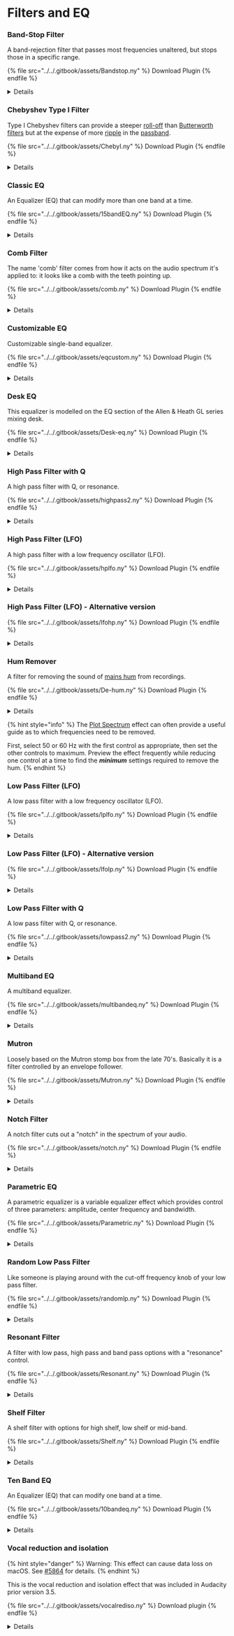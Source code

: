 # Filters and EQ

### Band-Stop Filter

A band-rejection filter that passes most frequencies unaltered, but stops those in a specific range.

{% file src="../../.gitbook/assets/Bandstop.ny" %}
Download Plugin
{% endfile %}

<details>

<summary>Details</summary>

Author: Steve Daulton

A band-rejection filter that passes most frequencies unaltered, but stops those in a specific range.

Parameters:

**Center Frequency**: 100.0 to 10000.0 \[Hz]. Set the 'Center Frequency' slider, or type in a value for the center of the frequency band to block.

**Stop-Band Width**: 0.250 to 4.000 \[Octaves]. Set the Stop-Band Width to determine how wide the cut frequency band will be. Smaller numbers will produce a narrower 'notch' and larger numbers will cut a broader band of frequencies.

This filter uses steep high-pass and low-pass filters to achieve the band-stop effect. The filters iterate to improve the band-stop efficiency for narrow band width and can thereby perform close to total blocking down to almost 1/4 octave.

For even narrower notches a _notch filter_ should be used.

</details>

### Chebyshev Type I Filter

Type I Chebyshev filters can provide a steeper [roll-off](http://en.wikipedia.org/wiki/Roll-off) than [Butterworth filters](http://en.wikipedia.org/wiki/Butterworth\_filter) but at the expense of more [ripple](http://en.wikipedia.org/wiki/Ripple\_\(filters\)#Frequency-domain\_ripple) in the [passband](http://en.wikipedia.org/wiki/Passband).

{% file src="../../.gitbook/assets/ChebyI.ny" %}
Download Plugin
{% endfile %}

<details>

<summary>Details</summary>

Author: Kai Fisher

A [Chebyshev filter](http://en.wikipedia.org/wiki/Chebyshev\_filter) with options for high-pass or low-pass operation.

Type I Chebyshev filters can provide a steeper [roll-off](http://en.wikipedia.org/wiki/Roll-off) than [Butterworth filters](http://en.wikipedia.org/wiki/Butterworth\_filter) but at the expense of more [ripple](http://en.wikipedia.org/wiki/Ripple\_\(filters\)#Frequency-domain\_ripple) in the [passband](http://en.wikipedia.org/wiki/Passband). The plugin provides unity gain (except for ripple) in the passband. This plugin is capable of providing an exceptionally steep cut-off transition by selecting a "high order".

Parameters:

1. **Filter Type:** \[choice: Lowpass / Highpass] (default Lowpass)
2. **Order:** \[choice 2 to 30 in steps of 2] (default 6) The higher the "order" number, the steeper the cut-off transition from the passband to [stop band](http://en.wikipedia.org/wiki/Stopband).
3. **Cut-off Frequency:** \[1 to 48000 Hz] (default 1000 Hz). The actual filter frequency is limited to half of the track sample rate (the [Nyquist frequency](http://en.wikipedia.org/wiki/Nyquist\_frequency)). For example, if the track sample rate is 44100 Hz, then setting the Cut-off frequency to any value greater than 22050 will produce the same result as setting the frequency to 22050 Hz.
4. **Ripple:** \[0.0 to 3.0 dB] (default 0.05) Lower values will produce less ripple in the passband at the expense of a less steep cut-off. Higher values will produce a steeper cut-off but with more ripple in the passband. The difference in ripple and cut-off slope is likely to be most noticeable with low order filters and may be noticed as a slight boost or ringing in the passband just before the cut-off frequency.

When Ripple is set to zero, the passband response is essentially flat and the filter has the characteristics of a Butterworth filter.

The high-pass and low-pass filters may be used one after the other to produce a "flat topped" [band-pass](http://en.wikipedia.org/wiki/Band-pass\_filter) effect, in which the lower cut-off is provided by the high-pass filter and the upper cut-off provided by the low pass filter. The passband is the frequency band that passes between these two cut-off frequencies.

</details>

### Classic EQ

An Equalizer (EQ) that can modify more than one band at a time.

{% file src="../../.gitbook/assets/15bandEQ.ny" %}
Download Plugin
{% endfile %}

<details>

<summary>Details</summary>

Authors: Josu Etxeberria and David R.Sky.

An Equalizer (EQ) that can modify more than one band at a time. You have 15 bands to choose from and can manipulate all of of them independently by moving their sliders.

</details>

### Comb Filter

The name 'comb' filter comes from how it acts on the audio spectrum it's applied to: it looks like a comb with the teeth pointing up.

{% file src="../../.gitbook/assets/comb.ny" %}
Download Plugin
{% endfile %}

<details>

<summary>Details</summary>

Author: [David R.Sky](https://audionyq.com/david\_r\_sky)

The name 'comb' filter comes from how it acts on the audio spectrum it's applied to: it looks like a comb with the teeth pointing up. For example, if you set the comb frequency at 1000 Hz, the comb filter emphasizes 1000 Hz as well as 2000, 3000, 4000 Hz and succeeding frequencies. Produces an 'airy' effect, which is more pronounced the higher the comb decay value is set, and resonance is increasingly produced as well.

A comb filter can be produced using flanger-like settings on a delay effect, but this filter does not use a delay to get the result, so it does sound somewhat different.

Parameters:

1. **Comb frequency:** \[Hz, 20 - 5000, default 440]
2. **Comb decay:** \[0 - 0.1, default 0.025]
3. **Normalization level:** \[0.0 - 1.0, default 0.95]

</details>

### Customizable EQ

Customizable single-band equalizer.

{% file src="../../.gitbook/assets/eqcustom.ny" %}
Download Plugin
{% endfile %}

<details>

<summary>Details</summary>

Author: [David R.Sky](https://audionyq.com/david\_r\_sky)

Parameters:

1. **Center frequency:** \[Hz, 20 - 20000, default 440]
2. **Band width in octaves** \[octaves, 0.1 - 5.0, default 1.0]
3. **Gain:** \[dB, -48.0 - +48.0, default 0.0]
4. **Apply normalization?** \[Default = "no"]
5. **Normalization level:** \[0.0 - 1.0, default 0.95]

</details>

### Desk EQ

This equalizer is modelled on the EQ section of the Allen & Heath GL series mixing desk.

{% file src="../../.gitbook/assets/Desk-eq.ny" %}
Download Plugin
{% endfile %}

<details>

<summary>Details</summary>

Author: Steve Daulton

This EQ is modelled on the EQ section of the Allen & Heath(TM) GL series mixing desk.

It is a 4-band EQ (equaliser) with two semi-parametric mids and provides independent control of four frequency bands plus a low frequency roll-off switch (HPF). Allen & Heath (along with Soundcraft and Neve) are well known for their distinctive "[British EQ](http://en.wikipedia.org/wiki/British\_EQ)". The two "mid" filters are bell shaped peak/dip filters which affect frequencies around a center point which can be swept from 500 Hz to 15 kHz, and 35 Hz to 1 kHz respectively. The width of the band is selected to provide effective control for both creative and corrective equalisation.

Parameters:

1. **100 Hz HPF:** (+/- 15 dB) attenuates frequencies below 100 Hz by 12 dB per octave. It may be used to reduce low frequency noise such as microphone popping, stage noise and tape transport rumble.
2. **HF Gain:** sets the gain of the high frequency shelf filter which boosts or cuts high frequencies. Positive values will tend to make the sound "brighter". Negative values will tend to make the sound less bright.
3. **High-Mid Frequency:** (500 Hz to 15 kHz) sets the center frequency of the high-mid band filter.
4. **High-Mid Gain:** (+/- 15 dB) sets the gain of the high-mid band filter.
5. **Low-Mid Frequency:** (35 Hz to 1 kHz) sets the center frequency of the low-mid band filter.
6. **Low-Mid Gain:** (+/- 15 dB) sets the gain of the low-mid band filter.
7. **LF Gain:** (+/- 15 dB) sets the gain of the low frequency shelf filter. Positive values will tend to give the sound more bass and negative values will reduce the bass.

</details>

### High Pass Filter with Q

A high pass filter with Q, or resonance.

{% file src="../../.gitbook/assets/highpass2.ny" %}
Download Plugin
{% endfile %}

<details>

<summary>Details</summary>

Author: [David R.Sky](https://audionyq.com/david\_r\_sky)

A high pass filter with Q, or resonance. A high pass filter attenuates frequencies below a given cut-off point. The higher Q is, the more the cut-off frequency will resonate (produce a tone). Applied to white noise, both this filter and the low pass filter with Q can be used to produce wind-like sounds at a constant frequency. See the [high pass filter (LFO)](filters-and-eq.md#undefined) and low pass filter (LFO) for ability to modulate a fixed resonance cut-off frequency.

Parameters:

1. **Cut-off frequency:** \[20 - 10000 Hz, default 1000]
2. **Filter Q (resonance):** \[0 - 5, default 1]

</details>

### High Pass Filter (LFO)

A high pass filter with a low frequency oscillator (LFO).

{% file src="../../.gitbook/assets/hplfo.ny" %}
Download Plugin
{% endfile %}

<details>

<summary>Details</summary>

Author: [David R.Sky](https://audionyq.com/david\_r\_sky)

A high pass filter with a low frequency oscillator (LFO). A high pass filter attenuates frequencies below a given cut-off point. The LFO in this plugin modulates the cut-off frequency up and down, like on an electronic synthesizer.

Parameters:

1. **LFO frequency:** \[0 - 20 Hz, default 0.2] - defines the speed of the oscillation, higher is faster
2. **Lower cut-off frequency:** \[20 - 20000 Hz, default 160]
3. **Upper cut-off frequency:** \[20 - 20000 Hz, default 2560]
4. **LFO starting phase:** \[-180 to + 180 degrees, default 0]

</details>

### High Pass Filter (LFO) - Alternative version

{% file src="../../.gitbook/assets/lfohp.ny" %}
Download Plugin
{% endfile %}

<details>

<summary>Details</summary>

Author: [David R.Sky](https://audionyq.com/david\_r\_sky)

Parameters:

1. **Center cut-off frequency:** \[20 to 20000 Hz, default 640]
2. **LFO depth (radius):** \[0.0 to 10.0, default 1] - how far (in octaves) from center f the filter sweeps.
3. **LFO frequency:** \[0.0 to 20.0, default 0.2]
4. **LFO starting phase:** \[-180 to + 180 degrees, default 0]

</details>

### Hum Remover

A filter for removing the sound of [mains hum](https://en.wikipedia.org/wiki/Mains\_hum) from recordings.

{% file src="../../.gitbook/assets/De-hum.ny" %}
Download Plugin
{% endfile %}

<details>

<summary>Details</summary>

Author: Steve Daulton

A filter for removing the sound of [mains hum](https://en.wikipedia.org/wiki/Mains\_hum) from recordings.

The frequency of mains electricity is 60 Hz in the US, 50 Hz in Europe. This can create electrical interference in recordings with many [harmonics](https://en.wikipedia.org/wiki/Harmonic). To remove the hum, this effect applies a series of notch filters based on the frequencies of mains electricity and the harmonics, which have frequencies that are at exact multiples of that frequency.

To minimize loss of audio data, the number of harmonics may be adjusted so that only as many notches as required to eliminate the audible hum are applied. There are often more odd harmonics than even harmonics, so this effect allows the number of odd and even harmonic filters to be set independently.

Unless the amount of hum is very bad, high level audio will often mask the hum, making removal unnecessary, but during quiet parts of the recording the hum may be unpleasantly obtrusive. This effect therefore has a threshold level control so that only quiet sounds (where the hum will be most noticeable) are filtered.

Parameters:

1. **Select Region:** \[Europe (50Hz) or USA (60Hz), default 50Hz] - Sets the fundamental hum frequency.
2. **Number of odd Harmonics:** \[0 to 200, default 1] - The first harmonic is 50 or 60 Hz depending on the region selected.
3. **Number of even Harmonics:** \[0 to 200, default 0] - The number of even harmonics to filter.
4. **Hum Threshold Level (0 to 100%):** \[0 to 100, default 10] - The signal level, as a percentage of 'full scale' below which the filters are applied.

</details>

{% hint style="info" %}
The [Plot Spectrum](https://manual.audacityteam.org/man/analyze\_menu.html#spectrum) effect can often provide a useful guide as to which frequencies need to be removed.

First, select 50 or 60 Hz with the first control as appropriate, then set the other controls to maximum. Preview the effect frequently while reducing one control at a time to find the _**minimum**_ settings required to remove the hum.
{% endhint %}

### Low Pass Filter (LFO)

A low pass filter with a low frequency oscillator (LFO).

{% file src="../../.gitbook/assets/lplfo.ny" %}
Download Plugin
{% endfile %}

<details>

<summary>Details</summary>

Author: [David R.Sky](https://audionyq.com/david\_r\_sky)

A low pass filter with a low frequency oscillator (LFO). A low pass filter attenuates frequencies above a given cut-off point. The LFO in this plugin modulates the cut-off frequency up and down, like on an electronic synthesizer.

Parameters:

1. **LFO frequency:** \[0 - 20 Hz, default 0.2] - defines the speed of the oscillation, higher is faster
2. **Lower cut-off frequency:** \[20 - 20000 Hz, default 160]
3. **Upper cut-off frequency:** \[20 - 20000 Hz, default 2560]
4. **LFO starting phase:** \[-180 to + 180 degrees, default 0]

</details>

### Low Pass Filter (LFO) - Alternative version

{% file src="../../.gitbook/assets/lfolp.ny" %}
Download Plugin
{% endfile %}

<details>

<summary>Details</summary>

Author: [David R.Sky](https://audionyq.com/david\_r\_sky)

Parameters:

1. **Center cut-off frequency:** \[20 20000 Hz, default 640]
2. **LFO depth (radius):** \[0.0 to 10.0, default 1] - how far (in octaves) from center f the filter sweeps.
3. **LFO frequency:** \[0.0 to 20.0, default 0.2]
4. **LFO starting phase:** \[-180 to + 180 degrees, default 0]

</details>

### Low Pass Filter with Q

A low pass filter with Q, or resonance.

{% file src="../../.gitbook/assets/lowpass2.ny" %}
Download Plugin
{% endfile %}

<details>

<summary>Details</summary>

Author: [David R.Sky](https://audionyq.com/david\_r\_sky)

A low pass filter with Q, or resonance. A low pass filter attenuates frequencies above a given cut-off point. The higher Q is, the more the cut-off frequency will resonate (produce a tone). Applied to white noise, both this filter and the high pass filter with Q can be used to produce wind-like sounds at a constant frequency. See the [low pass filter (LFO)](filters-and-eq.md#low-pass-filter-lfo) and [high pass filter (LFO)](filters-and-eq.md#high-pass-filter-lfo) for ability to modulate a fixed resonance cut-off frequency.

1. **Cut-off frequency:** \[20 - 10000 Hz, default 1000]
2. **Filter q (resonance):** \[0 - 5, default 1]

</details>

### Multiband EQ

A multiband equalizer.

{% file src="../../.gitbook/assets/multibandeq.ny" %}
Download Plugin
{% endfile %}

<details>

<summary>Details</summary>

Author: [David R.Sky](https://audionyq.com/david\_r\_sky)

Select total number of bands (T, from 2 to 30), band number (1 to 30, depending on how many total bands T you chose), and apply gain (-24 to +24 db). Determines width of band depending on total band number T you chose.

</details>

### Mutron

Loosely based on the Mutron stomp box from the late 70's. Basically it is a filter controlled by an envelope follower.

{% file src="../../.gitbook/assets/Mutron.ny" %}
Download Plugin
{% endfile %}

<details>

<summary>Details</summary>

Author: Steven Jones.

Loosely based on the Mutron stomp box from the late 70's. Basically it is a filter controlled by an envelope follower.

Parameters:

1. **Center/Cut-off:** \[0 - 10000 Hz, default 100] - sets the static filter frequency
2. **Depth:** \[-10000 - +10000 Hz, default 5000] - sets the negative or positive filter modulation depth
3. **Band Width:** \[50 - 400 Hz, default 100] - controls the resonance, lower values being more resonant
4. **Mode:** \[0="Low" 1="High" 2="Notch" 3="Band" (default)] - sets the filter mode: 0 = "Low pass", 1 = High pass, 2 = Band Reject (cut a notch at the filter frequency), 3 = Band Pass

</details>

### Notch Filter

A notch filter cuts out a "notch" in the spectrum of your audio.

{% file src="../../.gitbook/assets/notch.ny" %}
Download Plugin
{% endfile %}

<details>

<summary>Details</summary>

Authors: Steve Daulton and Bill Wharrie.

Like its name suggests, a notch filter cuts out a "notch" in the spectrum of your audio. The default frequency (60 Hz) can remove much of the hum that recordings can acquire from 60 Hz mains supply (as used in North and Central America and much of South America). You can set Frequency to 50 Hz to counteract mains hum in other countries. See [chart of mains frequencies by country](http://en.wikipedia.org/wiki/Mains\_power\_around\_the\_world#Table\_of\_mains\_voltages\_and\_frequencies).

Filter frequencies above 10000 Hz may be entered by typing the value but are only valid up to half of the sample rate of the audio being processed. Q values outside of the slider range can be entered by typing the values but must be greater than 0.01.

Parameters:

1. **Frequency:** \[0 - 10000 Hz, default 60 Hz]
2. **Q:** \[0.1 - 20.00, default 1.00] - determines the width of the notch. Below 1 creates a wider notch, above 1 creates a narrower notch.

</details>

### Parametric EQ

A parametric equalizer is a variable equalizer effect which provides control of three parameters: amplitude, center frequency and bandwidth.

{% file src="../../.gitbook/assets/Parametric.ny" %}
Download Plugin
{% endfile %}

<details>

<summary>Details</summary>

Author: Steve Daulton and Bill Wharrie

A parametric equalizer is a variable equalizer effect which provides control of three parameters: amplitude, center frequency and bandwidth. This plugin provides control of one frequency band that can be "tuned" to a user defined center frequency. The width of the affected frequency band may be adjusted with the "Width" control and the defined frequency band may be boosted or attenuated according to the "Gain" control.

Parameters:

1. **Frequency (Hz):** \[10 to 10000 Hz, default 1000 Hz] - sets the center frequency of the filter
2. **Width:** \[0 to 10, default 5] - determines the width of the affected frequency band. Greater width settings affect a broader range of frequencies. Smaller width affects a narrower band of frequencies. Numerically the width setting is approximately the half gain width in half octaves, thus the default setting of 5 has a half gain width of approximately 2.5 octaves.
3. **Gain (dB):** \[-15 to +15 dB, default 0 dB (no effect)] - how much the filter center frequency is boosted or attenuated.

</details>

### Random Low Pass Filter

Like someone is playing around with the cut-off frequency knob of your low pass filter.

{% file src="../../.gitbook/assets/randomlp.ny" %}
Download Plugin
{% endfile %}

<details>

<summary>Details</summary>

Author: [David R.Sky](https://audionyq.com/david\_r\_sky)

Like someone is playing around with the cut-off frequency knob of your low pass filter. Because of the way the random signal is generated, the lower the maximum speed is, the higher the depth factor must be to produce a similar depth of filtering changes. If you generate white noise then apply this effect, you can to some extent simulate constant pitch wind noise.

Parameters:

1. **Max filter sweep speed:** \[0.01 - 10.0 Hz, default 0.2] - maximum speed of the random filter cut-off changes
2. **Filter depth factor:** \[1 - 300, default 20] - how extreme the random filter cut-off changes are
3. **Maximum cut-off frequency:** \[20 - 5000 H, default 2000] - the filter's maximum cut-off frequency

</details>

### Resonant Filter

A filter with low pass, high pass and band pass options with a "resonance" control.

{% file src="../../.gitbook/assets/Resonant.ny" %}
Download Plugin
{% endfile %}

<details>

<summary>Details</summary>

Author: Steve Daulton

A filter with low pass, high pass and band pass options with a "resonance" control.

Audio filters are commonly designed to have a smooth frequency response that is essentially flat in the pass band then rolls off to a lower level in the stop band, but in some cases it is desirable to use a filter that has a peak and accentuates frequencies close to the defined filter frequency. Such filters are commonly used in sound synthesis to cause "ringing" at specified frequencies. This tends to be most effective with sounds that have complex frequency content, such as noise.

Parameters:

1. **Filter frequency:** \[1 to 20000 Hz] (default: 1000 Hz) - The corner frequency of the filter. The frequency must be below the Nyquist Frequency (half the sample rate) or an error message will be displayed.
2. **Resonance (Q):** \[0.1 to 100] (default: 10) - The amount of resonance. Higher values will produce a more pronounced and narrower peak at the corner frequency. Lower values will produce a less prominant peak with values below 0.7 showing no peak at all.
3. **Filter type:** \[choice: Low Pass, High Pass, Band Pass] (default: Low Pass) - Low pass allows frequencies below the corner frequency to pass through the filter and reduces frequencies above the corner. High Pass allows frequencies above the corner to pass and reduces frequencies below the corner. Band Pass reduces frequencies that are below the corner and reduces frequencies that are above the corner, allowing only a band of frequencies around the corner frequency to pass.
4. **Output Gain:** \[-60 to 0 dB] (default -12 dB) - Because the resonance accentuates frequencies around the corner frequency it is often necessary to reduce the output level of this effect. Lower (more negative) values reduce the level more.

</details>

### Shelf Filter

A shelf filter with options for high shelf, low shelf or mid-band.

{% file src="../../.gitbook/assets/Shelf.ny" %}
Download Plugin
{% endfile %}

<details>

<summary>Details</summary>

Author: Steve Daulton

A shelf filter with options for high shelf, low shelf or mid-band.

Low-shelf filter passes all frequencies, but increases or reduces frequencies below the shelf frequency by specified amount. High-shelf filter passes all frequencies, but increases or reduces frequencies above the shelf frequency by specified amount. Mid-band shelf filter passes all frequencies, but increases or reduces frequencies between the low and high cut-off frequencies by specified amount.

Parameters:

1. **Filter type:** \[low-shelf / high-shelf / mid-band] - specifies which type of filter
2. **Low frequency cut-off:** \[1 to 10000 Hz] - The corner frequency for the low shelf filter, or the lower corner frequency for the mid-band filter.
3. **High frequency cut-off:** \[0.1 to 20 kHz] - The corner frequency for the high shelf filter, or the upper corner frequency for the mid-band filter. The high frequency cut-off must be less than half the track sample rate.
4. **Filter gain:** \[+/- 30 dB] - how much to boost or cut the filtered audio. Positive values boot and negative values reduce the level.

</details>

### Ten Band EQ

An Equalizer (EQ) that can modify one band at a time.

{% file src="../../.gitbook/assets/10bandeq.ny" %}
Download Plugin
{% endfile %}

<details>

<summary>Details</summary>

Author: [David R.Sky](https://audionyq.com/david\_r\_sky)

An Equalizer (EQ) that can modify one band at a time. Select the **band number** (1 to 10) and **gain** (-24 to +24 dB).

</details>

### Vocal reduction and isolation

{% hint style="danger" %}
Warning: This effect can cause data loss on macOS. See [#5864](https://github.com/audacity/audacity/issues/5864) for details.
{% endhint %}

This is the vocal reduction and isolation effect that was included in Audacity prior version 3.5.&#x20;

{% file src="../../.gitbook/assets/vocalrediso.ny" %}
Download plugin
{% endfile %}

<details>

<summary>Details</summary>



_**Vocal Reduction and Isolation**_ attempts to remove or isolate center-panned audio from a stereo track. Vocals are sometimes (but not always) recorded in this way. The simplest and quickest removal method subtracts one channel from the other, but the result will be (dual) mono. This method is available at "Remove Center Classic: (Mono)" under Action. All other "Remove" options in this effect preserve the stereo image.

The **Isolate** options all return (dual) mono output. The narrowness of the center slice can be adjusted with the "Strength" slider. Center isolation is not possible using the classic subtraction method.

The **Analyze** option displays the amount of correlation between the stereo channels and the degree of likelihood that center removal or isolation will work effectively.

**WARNING:** Note carefully that when you apply an effect to a **time-stretched clip** the changed speed of the clip will be automatically **rendered**.

* If you apply an effect to a selection within a time-stretched clip then Audacity will **split the original clip** so that the selection can be rendered as part of applying the effect.

### Action

#### Bandwidth Limited Actions <a href="#bandwidth_limited_actions" id="bandwidth_limited_actions"></a>

WARNING: The Low Cut and High Cut sliders affect these actions.

* **Remove Vocals: to mono:** (default). If the audio is center-panned, removes the vocal range defined by the Low Cut and High Cut sliders, and returns it as a dual-channel mono track. Audio is said to be "_center-panned_" if it is common to both left and right channels. _Cancellation_ of center panned audio is achieved by the well known "invert and mix" method.

NOTE: This option is usually much quicker than the other actions because the processing is much simpler.

* This setting is identical to the **"Vocal Remover** > Remove frequency band" effect in previous versions of Audacity.
* The Strength slider is **not** used when "Remove Vocals: to mono:" is selected.

<!---->

* **Remove Vocals:** If the audio is center-panned, removes the vocal range defined by the Low Cut and High Cut sliders, and returns it as a stereo track.

<!---->

* **Isolate Vocals:** If the audio is center-panned, extracts the slider-defined vocal range and returns it as a (dual) mono track.

<!---->

* **Isolate Vocals and Invert:** If the audio is center-panned, extracts the slider-defined vocal range and returns it as an inverted (dual) mono track.

HINT: **Inverting** a waveform is the action of flipping the audio samples upside-down, reversing their polarity. The positive samples (above the horizontal zero line in the Audacity Waveform) are moved below the zero line (so becoming negative), and negative samples are made positive.

* This option is equivalent to applying the **Isolate Vocals** option and then inverting.
* The "and Invert" options may be useful when processing using duplicated tracks. See the examples below.

#### Full Spectrum Actions <a href="#full_spectrum_actions" id="full_spectrum_actions"></a>

WARNING: The Low Cut and High Cut sliders have no effect with these actions.

* **Remove Center: to mono:** Removes all audio (the whole frequency spectrum) that is common to both left and right channels and returns a (dual) mono track. _Cancellation_ of center panned audio is achieved by the well known "invert and mix" method.

NOTE: This option is usually much quicker than the other actions because the processing is much simpler.

* This setting is identical to the "**Vocal Remover** > entire spectrum" effect in previous versions of Audacity.
* _**None**_ of the sliders are used when "Remove Center: to mono" is selected.

<!---->

* **Remove Center:** Removes all audio (the whole frequency spectrum) that is common to both left and right channels and returns a true stereo track.

<!---->

* **Isolate Center:** If the audio is center-panned, extracts the whole frequency spectrum and returns it as a (dual) mono track.

<!---->

* **Isolate Center and Invert:** If the audio is center-panned, extracts the whole frequency spectrum from and returns it as an inverted (dual) mono track.

INFO: This option is equivalent to applying the **Isolate Center** option and then inverting.

#### Analysis Action <a href="#analysis_action" id="analysis_action"></a>

* **Analyze:** Tells you how great the chances are of a successful vocal reduction or isolation. It returns also the average Pan position for the selected audio. See below for an in-depth explanation.

NOTE: This option only analyzes the audio. The selected audio is not modified by the effect.

### Strength

The shape of the center is not a thin band but rather like a tent with a pole in the middle. This means that there will always audio from other pan positions included. The **Strength** slider modifies the shape of the center. Higher values increase the degree of reduction or isolation. Zero is off (no reduction or isolation). This slider has no effect with the "Remove Center Classic: (Mono)" choice.

#### Remove

* **Less than 1.0:** Produces a notch with a _**V**_ shape like a ship's keel, but also with a sharp point. Use this setting to preserve some amount of the center.
* **1.0 - the default:** Produces a notch with a _**V**_ shape. The power distribution is preserved. This is the ideal setting for most cases.
* **Greater than 1.0:** Produces a notch with a _**U**_ shape. This removes some audio adjacent to the center, as well as the center. Note that this will not remove stereo reverberation since it is distributed over the entire pan width.

#### Isolate

* **Less than 1.0:** Produces a peak like a _**U**_ shape upside down, similar to an arch. Only extreme left and right are eliminated.
* **1.0 - the default:** Produces a peak like a **''V**'' shape upside down. The power distribution is preserved. You might want a higher value when a lot of side audio leaks in. This is also the recommended setting when working with two tracks (options with **...and Invert**).
* **Greater than 1.0:** Produces a peak with an _**A**_ shape like the Eiffel Tower (with a sharp point). This will attenuate most of the side energy but might produce artifacts or musical noise. Normalize the audio after using Isolate with a high strength setting.

### Low Cut for Vocals <a href="#low_cut_for_vocals" id="low_cut_for_vocals"></a>

All actions with **Vocals** in the name use this value. The frequencies below will either not be removed or not be included in the isolated audio. It is useful to exclude bass and kick drum. The default value of 120 Hz is good for most lead vocals, or even low male voices. You can enter a higher value around 170 Hz for female voices and about 230 Hz for those of children. NOTE: This control only affects "Actions" that contain the word **Vocals** in their name.

### High Cut for Vocals <a href="#high_cut_for_vocals" id="high_cut_for_vocals"></a>

All actions with **Vocals** in the name use this value. The frequencies above will either not be removed or not be included in the isolated audio. It is useful to exclude high sounds like bells, cymbals or Hi-hat. Note that human sounds like **S** or **Z** can also be very high in frequency - 5000 to 8000 Hz, so listen carefully to the preview. NOTE: This control only affects "Actions" that contain the word **Vocals** in their name.

### Interpreting the analysis results <a href="#interpreting_the_analysis_results" id="interpreting_the_analysis_results"></a>

It is recommended to analyze the audio prior to actual processing of the effect. Analysis is very fast compared to the time needed for processing.

The two important values are:

* **Pan Position:** This gives the average pan position for the whole selected audio. The value of the track pan slider is not included in this calculation.
* **Correlation:** This is a measure for the similarity of the two channels. Values of +/-100 mean that the channels are exactly the same, even if one is inverted. A value of 0 means no relationship. It is fruitless to attempt removal or isolation in these cases. The ideal value is normally around +50. Values below 0 are rare and indicate that the stereo width is more than 100%. Inverting one channel makes the correlation positive.

NOTE Sometimes the lead vocals are not exactly in the middle. In this case, select a short portion of audio where only the voice is audible and no other instrument. Choose **Analyze**.

1. The correlation should be fairly high (around 100) which would indicate that there is indeed only the voice.
2. Copy the value for the Pan Position. Double-click in the Pan slider to open the adjustment dialog then paste in the value with reversed sign (that is, put a minus sign in front of a positive value and a positive sign in front of a negative value).
3. Mix and render the track. The voice will now be exactly centered and you can remove or isolate it.
4. Do not forget to readjust the selection.

### Limitations

* The input must be a true stereo track and not mere (dual) mono.
* Stereo Reverberation will not be fully removed because it is independently distributed over the whole stereo image.
* Naturally the plug-in does not know what kind of audio is in the center. All is removed or isolated equally, whether vocals, bass or solo instruments.
* This effect is quite slow, except for the _"Remove Center Classic: (Mono)"_ and _"Analyze"_ actions.

WARNING: The whole processing is done in memory. Long selections (over half an hour) might therefore cause Audacity to crash.

### Examples

This effect can be used in a variety of ways:

* Creating a Karaoke version from an original song\
  Choose **Remove Vocals** if you want to keep some bass and drum beat.

<!---->

* Creating an acapella version from an original song\
  Choose **Isolate Vocals** with a high Strength value. The result will probably still have some music in it. It is therefore better suited for a remix with a different accompaniment. Pure vocal versions have to be post-processed with other tools. &#x20;

<!---->

* Alternative to "Auto Duck" with podcasts\
  Duplicate the track and choose **Isolate Center and Invert** on the second track. Record your voice. Silence the second track where you do not speak and the original music should be heard. On the same track, make fades at the boundaries (where the speech starts or stops).  &#x20;

<!---->

* Removing excessive stereo reverb from a vocal or instrument track.\
  Use **Isolate** to make a single vocal or instrument track "dry" again.  &#x20;

<!---->

* Removing random system noise from a two channel recording of a mono source.\
  use **Isolate** to remove random noise produced by the audio interface, the cables or the computer itself.

<!---->

* Removing single words or phrases\
  You can remove offending content from a song or movie dialog by selecting it and choosing **Remove Vocals**. Mask it with other sounds, if necessary.

<!---->

* Amplifying dialogs in a movie.\
  Duplicate the track, isolate the vocals and adjust the gain.

<!---->

* Converting stereo files into 3.1, 5.1 and other multi-channel formats.\
  Duplicate the track and choose "Isolate Center and Invert" on the second track. Render all to a new track. Delete the first track, invert the second track and split the third track. Rearrange the tracks accordingly. Thus you end up with "Front Left", "Center" and "Front Right" eventually.

<!---->

* Extracting instrument solos\
  Isolate the center if the solo is there, otherwise remove the center, split to mono and delete the superfluous track.

<!---->

* Blending between original, karaoke version and vocals only\
  Duplicate the track and choose **Isolate Vocals and Invert** on the second track. Choose the envelope tool or fade effects to gradually change from one mode to the other. Silencing the first track results in the vocals being isolated. Silencing the second track produces the original audio. Playing both tracks together removes the vocals.

<!---->

* Correcting the pan position\
  Analyze the whole track and copy the value for the pan position. Paste the value into the pan dialog and reverse the sign, that is, set a minus sign in front of positive values and vice versa.

<!---->

* Measuring similarity between two mono tracks\
  Make the two tracks stereo and choose **Analyze**. The correlation value is the measure for the similarity in percent.

<!---->

* Applying a brick wall filter to mono tracks\
  Duplicate a mono track, make it stereo and choose **Isolate Vocals** for band pass and **Remove Vocals** for band stop filtering. Adjust the frequencies accordingly.

</details>
